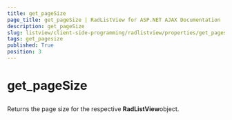 ```yaml
---
title: get_pageSize
page_title: get_pageSize | RadListView for ASP.NET AJAX Documentation
description: get_pageSize
slug: listview/client-side-programming/radlistview/properties/get_pagesize
tags: get_pagesize
published: True
position: 3
---
```


# get_pageSize



## 

Returns the page size for the respective **RadListView**object.
